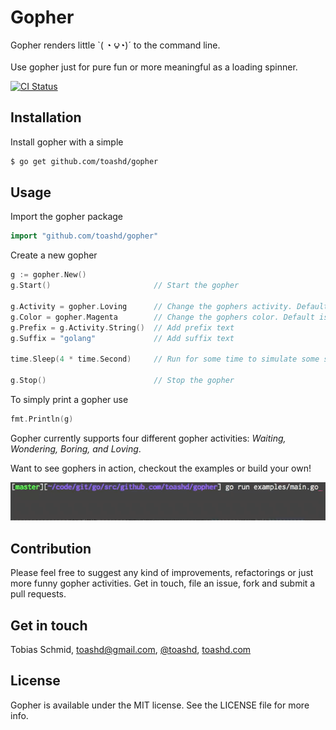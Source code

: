 # Gopher
Gopher renders little `( ◔ ౪◔)´ to the command line.

Use gopher just for pure fun or more meaningful as a loading spinner.

[![CI Status](http://img.shields.io/travis/toashd/gopher.svg?style=flat)](https://travis-ci.org/toashd/gopher)

## Installation

Install gopher with a simple

```bash
$ go get github.com/toashd/gopher
```

## Usage
Import the gopher package

```go
import "github.com/toashd/gopher"
```

Create a new gopher

```go
g := gopher.New()
g.Start()                       // Start the gopher

g.Activity = gopher.Loving      // Change the gophers activity. Default is Waiting.
g.Color = gopher.Magenta        // Change the gophers color. Default is White.
g.Prefix = g.Activity.String()  // Add prefix text
g.Suffix = "golang"             // Add suffix text

time.Sleep(4 * time.Second)     // Run for some time to simulate some serious work

g.Stop()                        // Stop the gopher
```

To simply print a gopher use

```go
fmt.Println(g)
```

Gopher currently supports four different gopher activities: *Waiting, Wondering, Boring, and Loving*.

Want to see gophers in action, checkout the examples or build your own!

![](./examples/gopher.gif)

## Contribution

Please feel free to suggest any kind of improvements, refactorings or just more funny gopher activities.
Get in touch, file an issue, fork and submit a pull requests.

## Get in touch

Tobias Schmid, toashd@gmail.com, [@toashd](http://twitter.com/toashd), [toashd.com](http://toashd.com)

## License

Gopher is available under the MIT license. See the LICENSE file for more info.

